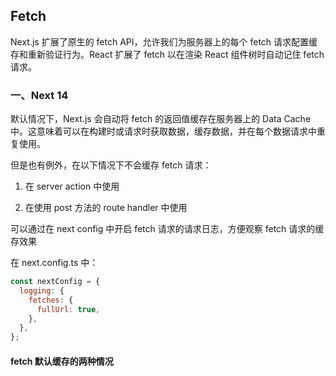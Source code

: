 ## Fetch

Next.js 扩展了原生的 fetch API，允许我们为服务器上的每个 fetch 请求配置缓存和重新验证行为。React 扩展了 fetch 以在渲染 React 组件树时自动记住 fetch 请求。

### 一、Next 14

默认情况下，Next.js 会自动将 fetch 的返回值缓存在服务器上的 Data Cache 中。这意味着可以在构建时或请求时获取数据，缓存数据，并在每个数据请求中重复使用。

但是也有例外，在以下情况下不会缓存 fetch 请求：

1. 在 server action 中使用

2. 在使用 post 方法的 route handler 中使用

可以通过在 next config 中开启 fetch 请求的请求日志，方便观察 fetch 请求的缓存效果

在 next.config.ts 中：

```js
const nextConfig = {
  logging: {
    fetches: {
      fullUrl: true,
    },
  },
};
```

#### fetch 默认缓存的两种情况
